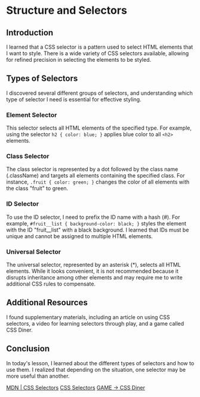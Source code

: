 # Structure and Selectors

## Introduction
I learned that a CSS selector is a pattern used to select HTML elements that I want to style. There is a wide variety of CSS selectors available, allowing for refined precision in selecting the elements to be styled.

## Types of Selectors
I discovered several different groups of selectors, and understanding which type of selector I need is essential for effective styling.

### Element Selector
This selector selects all HTML elements of the specified type. For example, using the selector `h2 { color: blue; }` applies blue color to all `<h2>` elements.

### Class Selector
The class selector is represented by a dot followed by the class name (.className) and targets all elements containing the specified class. For instance, `.fruit { color: green; }` changes the color of all elements with the class "fruit" to green.

### ID Selector
To use the ID selector, I need to prefix the ID name with a hash (#). For example, `#fruit__list { background-color: black; }` styles the element with the ID "fruit__list" with a black background. I learned that IDs must be unique and cannot be assigned to multiple HTML elements.

### Universal Selector
The universal selector, represented by an asterisk (*), selects all HTML elements. While it looks convenient, it is not recommended because it disrupts inheritance among other elements and may require me to write additional CSS rules to compensate.

## Additional Resources
I found supplementary materials, including an article on using CSS selectors, a video for learning selectors through play, and a game called CSS Diner.

## Conclusion
In today's lesson, I learned about the different types of selectors and how to use them. I realized that depending on the situation, one selector may be more useful than another.

[MDN | CSS Selectors](https://developer.mozilla.org/pt-BR/docs/Web/CSS/CSS_Selectors)
[CSS Selectors](https://ayltoninacio.com.br/blog/como-usar-os-seletores-css-um-guia-completo)
[GAME -> CSS Diner](https://flukeout.github.io/)